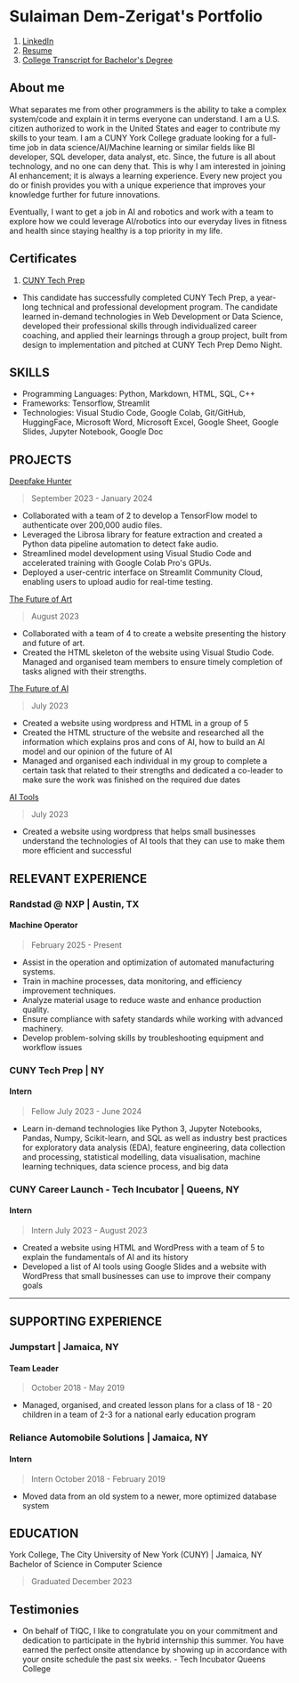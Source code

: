 # Sulaiman Dem-Zerigat's Portfolio

1. [LinkedIn](http://www.linkedin.com/in/sulaiman-dem-zerigat-43379a169)
2. <a href="images/Sulaiman Dem-Zerigat Resume.pdf" title="Download" download>Resume</a>
3. <a href="images/Transcript.pdf" title="Download" download>College Transcript for Bachelor's Degree</a>

## About me

What separates me from other programmers is the ability to take a complex system/code and explain it in terms everyone can understand. I am a U.S. citizen authorized to work in the United States and eager to contribute my skills to your team. I am a CUNY York College graduate looking for a full-time job in data science/AI/Machine learning or similar fields like BI developer, SQL developer, data analyst, etc. Since, the future is all about technology, and no one can deny that. This is why I am interested in joining AI enhancement; it is always a learning experience. Every new project you do or finish provides you with a unique experience that improves your knowledge further for future innovations.

Eventually, I want to get a job in AI and robotics and work with a team to explore how we could leverage AI/robotics into our everyday lives in fitness and health since staying healthy is a top priority in my life.

## Certificates

1. <a href="images/CTP Certificate.pdf" title="Download" download>CUNY Tech Prep</a>

- This candidate has successfully completed CUNY Tech Prep, a year-long technical and professional development program. The candidate learned in-demand technologies in Web Development or Data Science, developed their professional skills through individualized career coaching, and applied their learnings through a group project, built from design to implementation and pitched at CUNY Tech Prep Demo Night.

## SKILLS

- Programming Languages: Python, Markdown, HTML, SQL, C++
- Frameworks: Tensorflow, Streamlit
- Technologies: Visual Studio Code, Google Colab, Git/GitHub, HuggingFace, Microsoft Word, Microsoft Excel, Google Sheet, Google Slides, Jupyter Notebook, Google Doc

## PROJECTS

[Deepfake Hunter](https://github.com/Sulaiman-Dem/DeepFake-Hunter)

> September 2023 - January 2024

- Collaborated with a team of 2 to develop a TensorFlow model to authenticate over 200,000 audio files.
- Leveraged the Librosa library for feature extraction and created a Python data pipeline automation to detect fake audio.
- Streamlined model development using Visual Studio Code and accelerated training with Google Colab Pro's GPUs.
- Deployed a user-centric interface on Streamlit Community Cloud, enabling users to upload audio for real-time testing.

[The Future of Art](https://devpost.com/software/the-future-of-art?ref_content=my-projects-tab&ref_feature=my_projects)

> August 2023

- Collaborated with a team of 4 to create a website presenting the history and future of art.
- Created the HTML skeleton of the website using Visual Studio Code.
  Managed and organised team members to ensure timely completion of tasks aligned with their strengths.

[The Future of AI](https://group9-wp-su23.tiqc01.com)

> July 2023

- Created a website using wordpress and HTML in a group of 5
- Created the HTML structure of the website and researched all the information which explains pros and cons of AI, how to build an AI model and our opinion of the future of AI
- Managed and organised each individual in my group to complete a certain task that related to their strengths and dedicated a co-leader to make sure the work was finished on the required due dates

[AI Tools](https://sulaiman-wp-su23.tiqc01.com/)

> July 2023

- Created a website using wordpress that helps small businesses understand the technologies of AI tools that they can use to make them more efficient and successful

## RELEVANT EXPERIENCE

### Randstad @ NXP | Austin, TX

#### Machine Operator

> February 2025 - Present

- Assist in the operation and optimization of automated manufacturing systems.
- Train in machine processes, data monitoring, and efficiency improvement techniques.
- Analyze material usage to reduce waste and enhance production quality.
- Ensure compliance with safety standards while working with advanced machinery.
- Develop problem-solving skills by troubleshooting equipment and workflow issues

### CUNY Tech Prep | NY

#### Intern

> Fellow July 2023 - June 2024

- Learn in-demand technologies like Python 3, Jupyter Notebooks, Pandas, Numpy, Scikit-learn, and SQL as well as industry best practices for exploratory data analysis (EDA), feature engineering, data collection and processing, statistical modelling, data visualisation, machine learning techniques, data science process, and big data

### CUNY Career Launch - Tech Incubator | Queens, NY

#### Intern

> Intern July 2023 - August 2023

- Created a website using HTML and WordPress with a team of 5 to explain the fundamentals of AI and its history
- Developed a list of AI tools using Google Slides and a website with WordPress that small businesses can use to improve their company goals

---

## SUPPORTING EXPERIENCE

### Jumpstart | Jamaica, NY

#### Team Leader

> October 2018 - May 2019

- Managed, organised, and created lesson plans for a class of 18 - 20 children in a team of 2-3 for a national early education program

### Reliance Automobile Solutions | Jamaica, NY

#### Intern

> Intern October 2018 - February 2019

- Moved data from an old system to a newer, more optimized database system

## EDUCATION

York College, The City University of New York (CUNY) | Jamaica, NY
Bachelor of Science in Computer Science

> Graduated December 2023

## Testimonies

- On behalf of TIQC, I like to congratulate you on your commitment and dedication to participate in the hybrid internship this summer. You have earned the perfect onsite attendance by showing up in accordance with your onsite schedule the past six weeks. - Tech Incubator Queens College
